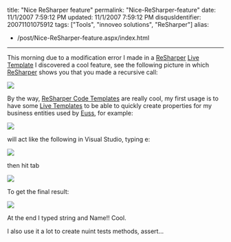 title: "Nice ReSharper feature"
permalink: "Nice-ReSharper-feature"
date: 11/1/2007 7:59:12 PM
updated: 11/1/2007 7:59:12 PM
disqusIdentifier: 20071101075912
tags: ["Tools", "innoveo solutions", "ReSharper"]
alias:
 - /post/Nice-ReSharper-feature.aspx/index.html
---
This morning due to a modification error I made in a [ReSharper](http://www.jetbrains.com/resharper) [Live Template](http://www.jetbrains.com/resharper/features/code_templates.html#Live_Templates_full) I discovered a cool feature, see the following picture in which [ReSharper](http://www.jetbrains.com/resharper) shows you that you made a recursive call:

![](http://farm3.static.flickr.com/2057/1812867111_2e8033829c_o.jpg) 
<!-- more -->

By the way, [ReSharper Code Templates](http://www.jetbrains.com/resharper/features/code_templates.html) are really cool, my first usage is to have some [Live Templates](http://www.jetbrains.com/resharper/features/code_templates.html#Live_Templates_full) to be able to quickly create properties for my business entities used by [Euss](http://euss.evaluant.com/), for example:

![](http://farm3.static.flickr.com/2300/1812879563_88f9ea3d19_o.jpg) 

will act like the following in Visual Studio, typing e:

![](http://farm3.static.flickr.com/2185/1812884271_13bd10523d_o.jpg) 

then hit tab

![](http://farm3.static.flickr.com/2380/1812886351_5aa275261a_o.jpg) 

To get the final result:

![](http://farm3.static.flickr.com/2198/1813734640_ffa6a693f3_o.jpg) 

At the end I typed string and Name!! Cool.

I also use it a lot to create nuint tests methods, assert...
